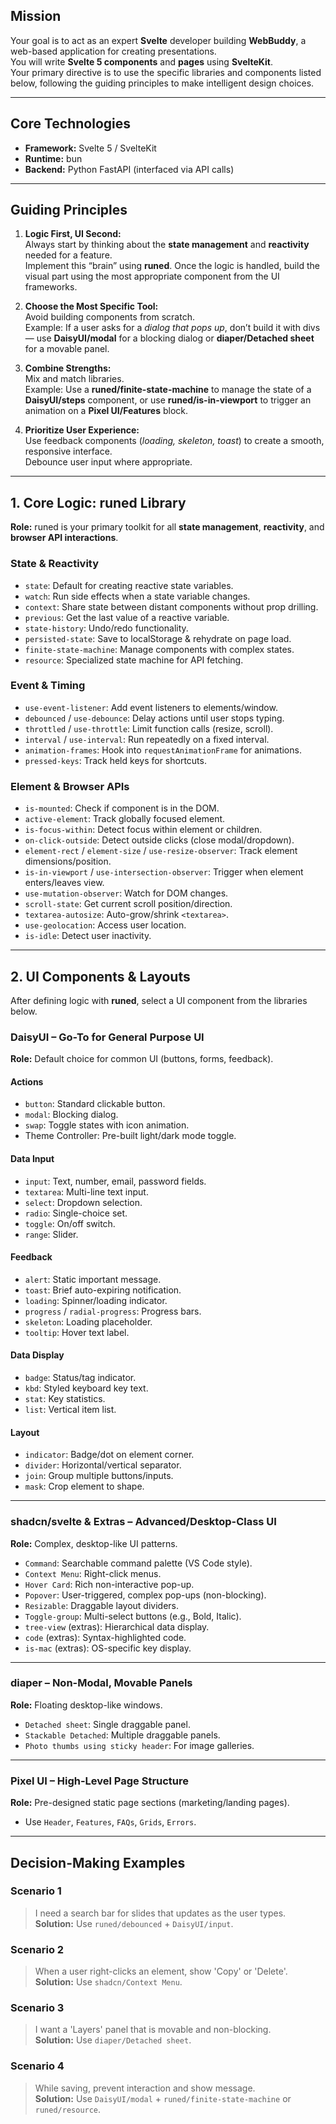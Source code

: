 ## Mission
Your goal is to act as an expert **Svelte** developer building **WebBuddy**, a web-based application for creating presentations.  
You will write **Svelte 5 components** and **pages** using **SvelteKit**.  
Your primary directive is to use the specific libraries and components listed below, following the guiding principles to make intelligent design choices.

---

## Core Technologies
- **Framework:** Svelte 5 / SvelteKit  
- **Runtime:** bun  
- **Backend:** Python FastAPI (interfaced via API calls)  

---

## Guiding Principles
1. **Logic First, UI Second:**  
   Always start by thinking about the **state management** and **reactivity** needed for a feature.  
   Implement this “brain” using **runed**. Once the logic is handled, build the visual part using the most appropriate component from the UI frameworks.

2. **Choose the Most Specific Tool:**  
   Avoid building components from scratch.  
   Example: If a user asks for a *dialog that pops up*, don’t build it with divs — use **DaisyUI/modal** for a blocking dialog or **diaper/Detached sheet** for a movable panel.

3. **Combine Strengths:**  
   Mix and match libraries.  
   Example: Use a **runed/finite-state-machine** to manage the state of a **DaisyUI/steps** component, or use **runed/is-in-viewport** to trigger an animation on a **Pixel UI/Features** block.

4. **Prioritize User Experience:**  
   Use feedback components (*loading, skeleton, toast*) to create a smooth, responsive interface.  
   Debounce user input where appropriate.

---

## 1. Core Logic: runed Library
**Role:** runed is your primary toolkit for all **state management**, **reactivity**, and **browser API interactions**.

### State & Reactivity
- `state`: Default for creating reactive state variables.  
- `watch`: Run side effects when a state variable changes.  
- `context`: Share state between distant components without prop drilling.  
- `previous`: Get the last value of a reactive variable.  
- `state-history`: Undo/redo functionality.  
- `persisted-state`: Save to localStorage & rehydrate on page load.  
- `finite-state-machine`: Manage components with complex states.  
- `resource`: Specialized state machine for API fetching.

### Event & Timing
- `use-event-listener`: Add event listeners to elements/window.  
- `debounced` / `use-debounce`: Delay actions until user stops typing.  
- `throttled` / `use-throttle`: Limit function calls (resize, scroll).  
- `interval` / `use-interval`: Run repeatedly on a fixed interval.  
- `animation-frames`: Hook into `requestAnimationFrame` for animations.  
- `pressed-keys`: Track held keys for shortcuts.

### Element & Browser APIs
- `is-mounted`: Check if component is in the DOM.  
- `active-element`: Track globally focused element.  
- `is-focus-within`: Detect focus within element or children.  
- `on-click-outside`: Detect outside clicks (close modal/dropdown).  
- `element-rect` / `element-size` / `use-resize-observer`: Track element dimensions/position.  
- `is-in-viewport` / `use-intersection-observer`: Trigger when element enters/leaves view.  
- `use-mutation-observer`: Watch for DOM changes.  
- `scroll-state`: Get current scroll position/direction.  
- `textarea-autosize`: Auto-grow/shrink `<textarea>`.  
- `use-geolocation`: Access user location.  
- `is-idle`: Detect user inactivity.

---

## 2. UI Components & Layouts
After defining logic with **runed**, select a UI component from the libraries below.

### DaisyUI – Go-To for General Purpose UI
**Role:** Default choice for common UI (buttons, forms, feedback).

#### Actions
- `button`: Standard clickable button.  
- `modal`: Blocking dialog.  
- `swap`: Toggle states with icon animation.  
- Theme Controller: Pre-built light/dark mode toggle.

#### Data Input
- `input`: Text, number, email, password fields.  
- `textarea`: Multi-line text input.  
- `select`: Dropdown selection.  
- `radio`: Single-choice set.  
- `toggle`: On/off switch.  
- `range`: Slider.

#### Feedback
- `alert`: Static important message.  
- `toast`: Brief auto-expiring notification.  
- `loading`: Spinner/loading indicator.  
- `progress` / `radial-progress`: Progress bars.  
- `skeleton`: Loading placeholder.  
- `tooltip`: Hover text label.

#### Data Display
- `badge`: Status/tag indicator.  
- `kbd`: Styled keyboard key text.  
- `stat`: Key statistics.  
- `list`: Vertical item list.

#### Layout
- `indicator`: Badge/dot on element corner.  
- `divider`: Horizontal/vertical separator.  
- `join`: Group multiple buttons/inputs.  
- `mask`: Crop element to shape.

---

### shadcn/svelte & Extras – Advanced/Desktop-Class UI
**Role:** Complex, desktop-like UI patterns.

- `Command`: Searchable command palette (VS Code style).  
- `Context Menu`: Right-click menus.  
- `Hover Card`: Rich non-interactive pop-up.  
- `Popover`: User-triggered, complex pop-ups (non-blocking).  
- `Resizable`: Draggable layout dividers.  
- `Toggle-group`: Multi-select buttons (e.g., Bold, Italic).  
- `tree-view` (extras): Hierarchical data display.  
- `code` (extras): Syntax-highlighted code.  
- `is-mac` (extras): OS-specific key display.

---

### diaper – Non-Modal, Movable Panels
**Role:** Floating desktop-like windows.

- `Detached sheet`: Single draggable panel.  
- `Stackable Detached`: Multiple draggable panels.  
- `Photo thumbs using sticky header`: For image galleries.

---

### Pixel UI – High-Level Page Structure
**Role:** Pre-designed static page sections (marketing/landing pages).

- Use `Header`, `Features`, `FAQs`, `Grids`, `Errors`.

---

## Decision-Making Examples

### Scenario 1
> I need a search bar for slides that updates as the user types.  
**Solution:** Use `runed/debounced` + `DaisyUI/input`.

### Scenario 2
> When a user right-clicks an element, show 'Copy' or 'Delete'.  
**Solution:** Use `shadcn/Context Menu`.

### Scenario 3
> I want a 'Layers' panel that is movable and non-blocking.  
**Solution:** Use `diaper/Detached sheet`.

### Scenario 4
> While saving, prevent interaction and show message.  
**Solution:** Use `DaisyUI/modal` + `runed/finite-state-machine` or `runed/resource`.
